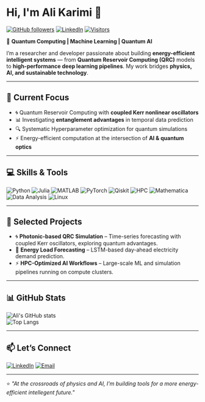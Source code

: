 # Hi, I'm Ali Karimi 👋

[![GitHub followers](https://img.shields.io/github/followers/AliKarimi?label=Follow&style=social)](https://github.com/AliKarimi)
[![LinkedIn](https://img.shields.io/badge/LinkedIn-0077B5?logo=linkedin&logoColor=white)](https://linkedin.com/)
[![Visitors](https://komarev.com/ghpvc/?username=AliKarimi&color=brightgreen)]()
<!--[![Portfolio](https://img.shields.io/badge/Portfolio-000000logo=About.me&logoColor=white)](https://)-->

🚀 **Quantum Computing | Machine Learning | Quantum AI**

I’m a researcher and developer passionate about building **energy-efficient intelligent systems** — from **Quantum Reservoir Computing (QRC)** models to **high-performance deep learning pipelines**. My work bridges **physics, AI, and sustainable technology**.
<!-- with an ultimate goal of launching a startup in the energy sector.-->

---

## 🔬 Current Focus
- 🌀 Quantum Reservoir Computing with **coupled Kerr nonlinear oscillators**  
- 📊 Investigating **entanglement advantages** in temporal data prediction  
- 🔍 Systematic Hyperparameter optimization for quantum simulations  
- ⚡ Energy-efficient computation at the intersection of **AI & quantum optics**

---

## 💻 Skills & Tools
![Python](https://img.shields.io/badge/Python-3776AB?logo=python&logoColor=white)
![Julia](https://img.shields.io/badge/Julia-9558B2?logo=julia&logoColor=white)
![MATLAB](https://img.shields.io/badge/MATLAB-FF8800?logo=mathworks&logoColor=white)
![PyTorch](https://img.shields.io/badge/PyTorch-EE4C2C?logo=pytorch&logoColor=white)
![Qiskit](https://img.shields.io/badge/Qiskit-6929C4?logo=ibm&logoColor=white)
![HPC](https://img.shields.io/badge/HPC-000000?logo=linux&logoColor=white)
![Mathematica](https://img.shields.io/badge/Mathematica-%23DD1100.svg?style=flat&logo=wolfram-mathematica&logoColor=white)
![Data Analysis](https://img.shields.io/badge/Data%20Analysis-4BC51D?style=flat&logo=googleanalytics&logoColor=white)
![Linux](https://img.shields.io/badge/Linux-FCC624?style=flat&logo=linux&logoColor=black)

---

## 📂 Selected Projects
- 🌀 **Photonic-based QRC Simulation** – Time-series forecasting with coupled Kerr oscillators, exploring quantum advantages.  
- 🔋 **Energy Load Forecasting** – LSTM-based day-ahead electricity demand prediction.  
- ⚡ **HPC-Optimized AI Workflows** – Large-scale ML and simulation pipelines running on compute clusters.

---

## 📊 GitHub Stats
![Ali's GitHub stats](https://github-readme-stats.vercel.app/api?username=AliKarimi&show_icons=true&theme=tokyonight)  
![Top Langs](https://github-readme-stats.vercel.app/api/top-langs/?username=AliKarimi&layout=compact&theme=tokyonight)

---

<!--## 🎙 Science Communication
- 🎤 Hosted & produced episodes for the **Energy Futures** podcast  
- 📚 Delivered lectures on **Kerr oscillators as computational resources**  
- 🧠 Passionate about translating quantum/AI research into accessible insights-->

## 📫 Let’s Connect
[![LinkedIn](https://img.shields.io/badge/LinkedIn-0077B5?logo=linkedin&logoColor=white)](https://linkedin.com/)
[![Email](https://img.shields.io/badge/Email-D14836?logo=gmail&logoColor=white)](mailto:your.email@example.com)

---

⭐ *"At the crossroads of physics and AI, I’m building tools for a more energy-efficient intellegent future."*
